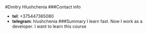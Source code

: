 #Dmitry Hlushchenia
###Contact info
* **tel**: +375447365080
* **telegram**: hlushchenia
###Summary
I learn fast. Now I work as a developer. I want to learn this course
